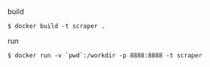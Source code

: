build
```
$ docker build -t scraper .
```

run
```
$ docker run -v `pwd`:/workdir -p 8888:8888 -t scraper
```

